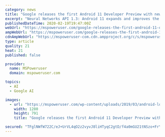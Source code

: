 ```yaml
---
category: news
title: "Google releases the first Android 11 Developer Preview with new features like screen recording, chat bubbles and more"
excerpt: "Neural Networks API 1.3: Android 11 expands and improves the Neural Networks API (NNAPI). NNAPI 1.3 introduces a new operand type, TENSOR_QUANT8_ASYMM_SIGNED, to support TensorFlow Lite’s new quantization scheme. Starting in Android 11, a CallScreeningService can request information about the STIR/SHAKEN verification status (verstat ..."
publishedDateTime: 2020-02-19T19:47:00Z
webUrl: "https://mspoweruser.com/google-releases-the-first-android-11-developer-preview-with-new-features-like-screen-recording-chat-bubbles-and-more/"
ampWebUrl: "https://mspoweruser.com/google-releases-the-first-android-11-developer-preview-with-new-features-like-screen-recording-chat-bubbles-and-more/amp/"
cdnAmpWebUrl: "https://mspoweruser-com.cdn.ampproject.org/c/s/mspoweruser.com/google-releases-the-first-android-11-developer-preview-with-new-features-like-screen-recording-chat-bubbles-and-more/amp/"
type: article
quality: 21
heat: 21
published: false

provider:
  name: MSPoweruser
  domain: mspoweruser.com

topics:
  - AI
  - Google AI

images:
  - url: "https://mspoweruser.com/wp-content/uploads/2019/03/android-logo.jpg"
    width: 1280
    height: 791
    title: "Google releases the first Android 11 Developer Preview with new features like screen recording, chat bubbles and more"

secured: "TFglNWfW722C/eJ+UrVL4qO2z2vyvJ8liHTyqC2gtD/f4a0mGU21tNSzo+FrYBau4u10wjuc6WvuNvqWPkbZZnf4+w2Cee8qTVOOfeS2hXarHrSL2owpbLd7kCM8geOeTGBKV7ZROBhQPGdabJOumGMWY/DXQjCZT9rJT8zv2GvIDIQjQEh8sl7XnYzVEhx01mPTO5xQCkNugePOb8S3jyMuHqLRyWkWMdQK2ulK3XNk/8Gz4qfYuStwwxlCCQNqdcjtcdoo0tMGy2J6wIimI07SIw1HKocWiuraW+h0wXnstBUVNwIZ5Z6m8KBh1W93awyeV7jXZtcDEEyxbqycPiMilGc3aNXlRVBvjias9uHRb6l2f28FAZKIs2f7hN3SYC0iVqe2TYwtVzVeQPiSKJYIn7MS58l4NclqzU6JMweh3cUWYfwsoBmgOXO9eIHuLkSdWbV4sCLAxM6xvGxdQ96hzv+aZsJBQpXjAigBjE0=;mYO5BrAhqPsSX/vGk5iNIw=="
---
```


